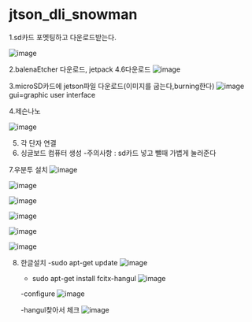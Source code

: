 # jtson_dli_snowman

1.sd카드 포멧팅하고 다운로드받는다.

![image](https://github.com/user-attachments/assets/cfe36cec-fc62-472c-86d0-76e133957d94)

2.balenaEtcher 다운로드, jetpack 4.6다운로드
![image](https://github.com/user-attachments/assets/c10ca178-e5d6-458e-934a-f8a7e7473b92)


3.microSD카드에 jetson파일 다운로드(이미지를 굽는다,burning한다)
   ![image](https://github.com/user-attachments/assets/2caa9b74-cfa8-40c0-9560-afb9b1d52c6c)
gui=graphic user interface

4.제슨나노

![image](https://github.com/user-attachments/assets/f2785571-9f20-4fef-8aa2-fe6cb6b87a41)

5. 각 단자 연결
6. 싱글보드 컴퓨터 생성
    -주의사항 : sd카드 넣고 뺄때 가볍게 눌러준다


7.우분투 설치
![image](https://github.com/user-attachments/assets/eb96c24c-2617-461b-875f-5276ef7d2f62)

![image](https://github.com/user-attachments/assets/05823b33-17b3-408b-a36b-2c78dccb69af)

![image](https://github.com/user-attachments/assets/c7c59c3c-d58e-4bf4-89f0-03de8d9b6176)

![image](https://github.com/user-attachments/assets/e6e9dcb2-8119-4704-8f12-5af727798b13)

![image](https://github.com/user-attachments/assets/7b028654-755a-4152-96ab-ddeca7b28700)

![image](https://github.com/user-attachments/assets/b1e8b788-b561-4f2c-a474-f76fc3982c74)

8. 한글설치
   -sudo apt-get update
   ![image](https://github.com/user-attachments/assets/8d7b898d-de4f-4d52-bc45-1411b1072ec6)
   - sudo apt-get install fcitx-hangul
   ![image](https://github.com/user-attachments/assets/5e054002-b8af-418f-931e-7f383ea6692f)

   -configure
   ![image](https://github.com/user-attachments/assets/5e7d671b-531a-41ab-920a-f62e9858e62b)

   -hangul찾아서 체크
   ![image](https://github.com/user-attachments/assets/020efd0f-bb39-49d6-b066-f568188864e5)

   




   


